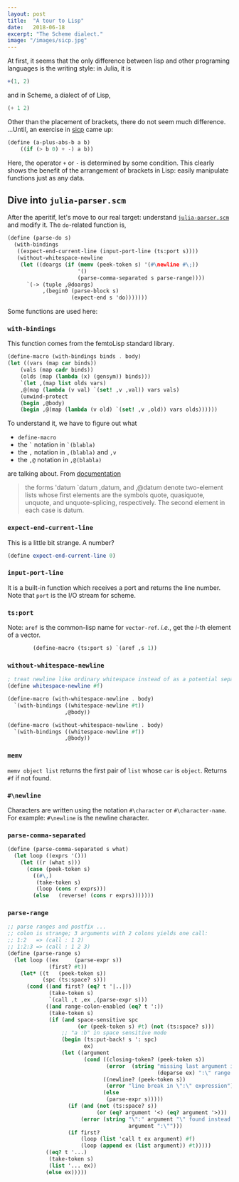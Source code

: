 ```yaml
---
layout: post
title:  "A tour to Lisp"
date:   2018-06-18
excerpt: "The Scheme dialect."
image: "/images/sicp.jpg"
---
```


At first, it seems that the only difference between lisp and other programing languages is the writing style:
in Julia, it is

```julia
+(1, 2)
```

and in Scheme, a dialect of of Lisp,

```scheme
(+ 1 2)
```

Other than the placement of brackets, there do not seem much difference.
...Until, an exercise in [sicp](https://mitpress.mit.edu/sites/default/files/sicp/index.html) came up:

```scheme
(define (a-plus-abs-b a b)
    ((if (> b 0) + -) a b))
```

Here, the operator `+` or `-` is determined by some condition.
This clearly shows the benefit of the arrangement of brackets in Lisp:
easily manipulate functions just as any data.


## Dive into `julia-parser.scm`

After the aperitif, let's move to our real target: understand [`julia-parser.scm`](https://github.com/JuliaLang/julia/blob/master/src/julia-parser.scm) and modify it.
The `do`-related function is,

```scheme
(define (parse-do s)
  (with-bindings
   ((expect-end-current-line (input-port-line (ts:port s))))
   (without-whitespace-newline
    (let ((doargs (if (memv (peek-token s) '(#\newline #\;))
                      '()
                      (parse-comma-separated s parse-range))))
      `(-> (tuple ,@doargs)
           ,(begin0 (parse-block s)
                    (expect-end s 'do)))))))
```

Some functions are used here:

### `with-bindings`
This function comes from the femtoLisp standard library.

```scheme
(define-macro (with-bindings binds . body)
(let ((vars (map car binds))
    (vals (map cadr binds))
    (olds (map (lambda (x) (gensym)) binds)))
    `(let ,(map list olds vars)
    ,@(map (lambda (v val) `(set! ,v ,val)) vars vals)
    (unwind-protect
    (begin ,@body)
    (begin ,@(map (lambda (v old) `(set! ,v ,old)) vars olds))))))
```

To understand it, we have to figure out what

* `define-macro`
* the `` ` `` notation in `` `(blabla) ``
* the `` , `` notation in `` ,(blabla) `` and `` ,v ``
* the `` ,@ `` notation in `` ,@(blabla) ``

are talking about.
From [documentation](http://www.gnu.org/software/mit-scheme/documentation/mit-scheme-ref/Lists.html#Lists)

<blockquote>the forms 'datum `datum ,datum, and ,@datum denote two-element lists whose first elements are the symbols quote, quasiquote, unquote, and unquote-splicing, respectively. The second element in each case is datum.</blockquote>

### `expect-end-current-line`
This is a little bit strange. A number?

```scheme
(define expect-end-current-line 0)
```

### `input-port-line`
It is a built-in function which receives a port and returns the line number.
Note that `port` is the I/O stream for scheme.

### `ts:port`
Note: `aref` is the common-lisp name for `vector-ref`.
<i>i.e.</i>, get the $i$-th element of a vector.

```scheme
        (define-macro (ts:port s) `(aref ,s 1))
```

### `without-whitespace-newline`

```scheme
; treat newline like ordinary whitespace instead of as a potential separator
(define whitespace-newline #f)

(define-macro (with-whitespace-newline . body)
  `(with-bindings ((whitespace-newline #t))
                  ,@body))

(define-macro (without-whitespace-newline . body)
  `(with-bindings ((whitespace-newline #f))
                  ,@body))
```

### `memv`

`memv object list` returns the first pair of `list` whose `car` is `object`.
Returns `#f` if not found.

### `#\newline`

Characters are written using the notation `#\character` or `#\character-name`.
For example: `#\newline` is the newline character.

### `parse-comma-separated`

```scheme
(define (parse-comma-separated s what)
  (let loop ((exprs '()))
    (let ((r (what s)))
      (case (peek-token s)
        ((#\,)
         (take-token s)
         (loop (cons r exprs)))
        (else   (reverse! (cons r exprs)))))))
```

### `parse-range`

```scheme
;; parse ranges and postfix ...
;; colon is strange; 3 arguments with 2 colons yields one call:
;; 1:2   => (call : 1 2)
;; 1:2:3 => (call : 1 2 3)
(define (parse-range s)
  (let loop ((ex     (parse-expr s))
             (first? #t))
    (let* ((t   (peek-token s))
           (spc (ts:space? s)))
      (cond ((and first? (eq? t '|..|))
             (take-token s)
             `(call ,t ,ex ,(parse-expr s)))
            ((and range-colon-enabled (eq? t ':))
             (take-token s)
             (if (and space-sensitive spc
                      (or (peek-token s) #t) (not (ts:space? s)))
                 ;; "a :b" in space sensitive mode
                 (begin (ts:put-back! s ': spc)
                        ex)
                 (let ((argument
                        (cond ((closing-token? (peek-token s))
                               (error  (string "missing last argument in \""
                                               (deparse ex) ":\" range expression ")))
                              ((newline? (peek-token s))
                               (error "line break in \":\" expression"))
                              (else
                               (parse-expr s)))))
                   (if (and (not (ts:space? s))
                            (or (eq? argument '<) (eq? argument '>)))
                       (error (string "\":" argument "\" found instead of \""
                                      argument ":\"")))
                   (if first?
                       (loop (list 'call t ex argument) #f)
                       (loop (append ex (list argument)) #t)))))
            ((eq? t '...)
             (take-token s)
             (list '... ex))
            (else ex)))))
```
